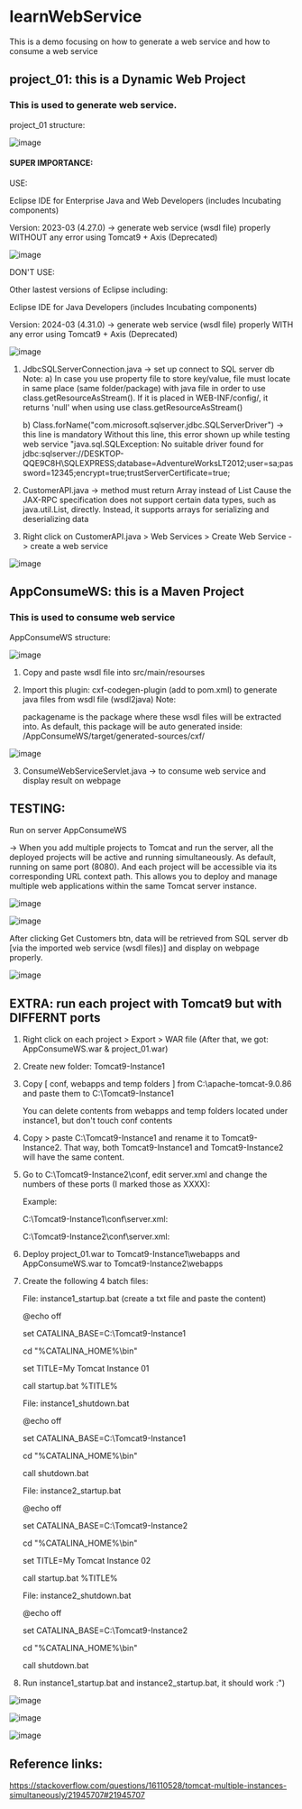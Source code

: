 # learnWebService
This is a demo focusing on how to generate a web service and how to consume a web service

## project_01: this is a Dynamic Web Project
### This is used to generate web service.

project_01 structure:

![image](https://github.com/hbtoan2910/learnWebService/assets/59778636/17b58bf6-cb66-41e5-9c81-8e94ea438273)

#### SUPER IMPORTANCE:

USE:

Eclipse IDE for Enterprise Java and Web Developers (includes Incubating components)

Version: 2023-03 (4.27.0) -> generate web service (wsdl file) properly WITHOUT any error using Tomcat9 + Axis (Deprecated)

![image](https://github.com/hbtoan2910/learnWebService/assets/59778636/d85d49fd-8e33-4ab5-a196-d0c9bcc5e275)

DON'T USE:

Other lastest versions of Eclipse including:

Eclipse IDE for Java Developers (includes Incubating components)

Version: 2024-03 (4.31.0) -> generate web service (wsdl file) properly WITH any error using Tomcat9 + Axis (Deprecated)

![image](https://github.com/hbtoan2910/learnWebService/assets/59778636/54e0b9e1-1d37-49e6-8221-6563b2f70f21)



1. JdbcSQLServerConnection.java -> set up connect to SQL server db
   Note:
   a) In case you use property file to store key/value, file must locate in same place (same folder/package) with java file in order to use class.getResourceAsStream().
   If it is placed in WEB-INF/config/, it returns 'null' when using use class.getResourceAsStream()

   b) Class.forName("com.microsoft.sqlserver.jdbc.SQLServerDriver") -> this line is mandatory
   Without this line, this error shown up while testing web service "java.sql.SQLException: No suitable driver found for 
        	   jdbc:sqlserver://DESKTOP-QQE9C8H\SQLEXPRESS;database=AdventureWorksLT2012;user=sa;password=12345;encrypt=true;trustServerCertificate=true;
   
2. CustomerAPI.java -> method must return Array instead of List 
  Cause the JAX-RPC specification does not support certain data types, such as java.util.List, directly. Instead, it supports arrays for serializing and deserializing data

3. Right click on CustomerAPI.java > Web Services > Create Web Service -> create a web service
 
![image](https://github.com/hbtoan2910/learnWebService/assets/59778636/5b5649b0-14a4-46de-8d91-abe69b3e65c2)



## AppConsumeWS: this is a Maven Project
### This is used to consume web service

AppConsumeWS structure:

![image](https://github.com/hbtoan2910/learnWebService/assets/59778636/5f0e52ec-0d52-476a-abaf-fb619d2d4a87)

1. Copy and paste wsdl file into src/main/resourses

2. Import this plugin: cxf-codegen-plugin (add to pom.xml) to generate java files from wsdl file (wsdl2java)
   Note:
   
   packagename is the package where these wsdl files will be extracted into. As default, this package will be auto generated inside: /AppConsumeWS/target/generated-sources/cxf/
   
![image](https://github.com/hbtoan2910/learnWebService/assets/59778636/378b3efd-ffde-412f-a56f-4563038b63c2)

3. ConsumeWebServiceServlet.java -> to consume web service and display result on webpage



## TESTING:

Run on server AppConsumeWS 

-> When you add multiple projects to Tomcat and run the server, all the deployed projects will be active and running simultaneously. As default, running on same port (8080).
And each project will be accessible via its corresponding URL context path. This allows you to deploy and manage multiple web applications within the same Tomcat server instance.

![image](https://github.com/hbtoan2910/learnWebService/assets/59778636/f8634bd9-577d-40cb-9811-4ce69dc2be59)

![image](https://github.com/hbtoan2910/learnWebService/assets/59778636/6ce06543-fec0-4b51-aad3-6829267d91e5)

After clicking Get Customers btn, data will be retrieved from SQL server db [via the imported web service (wsdl files)] and display on webpage properly.

![image](https://github.com/hbtoan2910/learnWebService/assets/59778636/1ebe70f3-5969-4962-bc95-893e27869b57)


## EXTRA: run each project with Tomcat9 but with DIFFERNT ports

1. Right click on each project > Export > WAR file (After that, we got: AppConsumeWS.war & project_01.war)

2. Create new folder: Tomcat9-Instance1

3. Copy [ conf, webapps and temp folders ] from C:\apache-tomcat-9.0.86 and paste them to C:\Tomcat9-Instance1
   
   You can delete contents from webapps and temp folders located under instance1, but don't touch conf contents
   
4. Copy > paste C:\Tomcat9-Instance1 and rename it to Tomcat9-Instance2. That way, both Tomcat9-Instance1 and Tomcat9-Instance2 will have the same content.

5. Go to C:\Tomcat9-Instance2\conf, edit server.xml and change the numbers of these ports (I marked those as XXXX):

   <Server port="XXXX" shutdown="SHUTDOWN">

   <Connector port="XXXX" protocol="HTTP/1.1" connectionTimeout="20000" redirectPort="8443" />

   <Connector port="XXXX" protocol="AJP/1.3" redirectPort="8443" />

   Example:

   C:\Tomcat9-Instance1\conf\server.xml:
   
   <Server port="8005" shutdown="SHUTDOWN">
   
    <Connector port="8080" protocol="HTTP/1.1"
               connectionTimeout="20000"
               redirectPort="8443"
               maxParameterCount="1000"
               />

    <Connector protocol="AJP/1.3"
               address="::1"
               port="8009"
               redirectPort="8443"
               maxParameterCount="1000"
               />
   
   C:\Tomcat9-Instance2\conf\server.xml:

   <Server port="7005" shutdown="SHUTDOWN">

   <Connector port="7001" protocol="HTTP/1.1"
               connectionTimeout="20000"
               redirectPort="8443"
               maxParameterCount="1000"
               />

   <Connector protocol="AJP/1.3"
               address="::1"
               port="7009"
               redirectPort="8443"
               maxParameterCount="1000"
               />
   
   
7. Deploy project_01.war to Tomcat9-Instance1\webapps and AppConsumeWS.war to Tomcat9-Instance2\webapps

8. Create the following 4 batch files:

   File: instance1_startup.bat (create a txt file and paste the content)
   
   @echo off
   
   set CATALINA_BASE=C:\Tomcat9-Instance1
   
   cd "%CATALINA_HOME%\bin"
   
   set TITLE=My Tomcat Instance 01
   
   call startup.bat %TITLE%
   

   File: instance1_shutdown.bat
   
   @echo off
   
   set CATALINA_BASE=C:\Tomcat9-Instance1
   
   cd "%CATALINA_HOME%\bin"
   
   call shutdown.bat
   

   File: instance2_startup.bat
   
   @echo off
   
   set CATALINA_BASE=C:\Tomcat9-Instance2
   
   cd "%CATALINA_HOME%\bin"
   
   set TITLE=My Tomcat Instance 02
   
   call startup.bat %TITLE%


   File: instance2_shutdown.bat
   
   @echo off
   
   set CATALINA_BASE=C:\Tomcat9-Instance2
   
   cd "%CATALINA_HOME%\bin"
   
   call shutdown.bat

9. Run instance1_startup.bat and instance2_startup.bat, it should work :")

![image](https://github.com/hbtoan2910/learnWebService/assets/59778636/f580db94-b968-4615-8ad2-dc968ccc8e04)

![image](https://github.com/hbtoan2910/learnWebService/assets/59778636/9f5ee5da-c9ca-4740-8507-06c34f3057cd)

![image](https://github.com/hbtoan2910/learnWebService/assets/59778636/b1fd149b-6180-49dc-b3a7-01a08f8fa2ea)


## Reference links:

https://stackoverflow.com/questions/16110528/tomcat-multiple-instances-simultaneously/21945707#21945707

